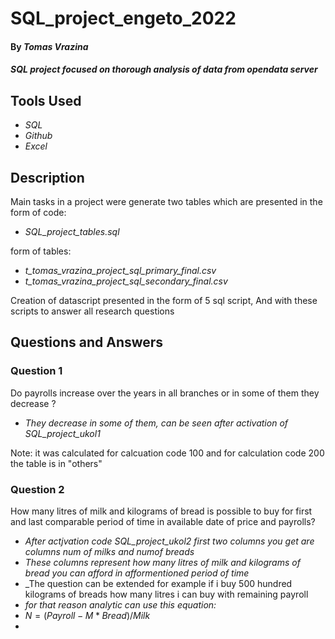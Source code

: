 # SQL_project_engeto_2022

#### By _Tomas Vrazina_

#### _SQL project focused on thorough analysis of data from opendata server_

## Tools Used

* _SQL_
* _Github_
* _Excel_

## Description

Main tasks in a project were generate two tables which are presented in the
  form of code:
  * _SQL_project_tables.sql_
  
  form of tables:
  * _t_tomas_vrazina_project_sql_primary_final.csv_
  * _t_tomas_vrazina_project_sql_secondary_final.csv_

Creation of datascript presented in the form of 5 sql script, And with these scripts to answer all research questions

## Questions and Answers

### Question 1
Do payrolls increase over the years in all branches or in some of them they decrease ? 
  
* _They decrease in some of them, can be seen after activation of SQL_project_ukol1_ 

Note: it was calculated for calcuation code 100 and for calculation code 200 the table is in "others"

### Question 2
How many litres of milk and kilograms of bread is possible to buy for first and last comparable period of time in available date of price and payrolls?

* _After actjvation code SQL_project_ukol2 first two columns you get are columns num of milks and numof breads_ 
* _These columns represent how many litres of milk and kilograms of bread you can afford in afformentioned period of time_ 
* _The question can be extended for example if i buy 500 hundred kilograms of breads how many litres i can buy with remaining payroll
* _for that reason analytic can use this equation:_
* $N=(Payroll-M*Bread)/Milk$ 
*  
